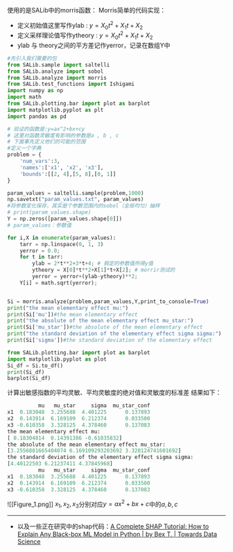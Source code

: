 使用的是SALib中的morris函数：
Morris简单的代码实现：

- 定义初始值这里写作ylab :  $y= X_0 t^2 + X_1 t + X_2$
- 定义采样理论值写作ytheory  :  $y=X_0 t^2 + X_1 t + X_2$
- ylab 与 theory之间的平方差记作yerror，记录在数组Y中

```python
#先引入我们需要的包
from SALib.sample import saltelli
from SALib.analyze import sobol
from SALib.analyze import morris
from SALib.test_functions import Ishigami
import numpy as np 
import math 
from SALib.plotting.bar import plot as barplot
import matplotlib.pyplot as plt
import pandas as pd

# 验证的函数是:y=ax^2+bx+cy 
# 这里对函数灵敏度有影响的参数是a , b , c
# 下面事先定义他们的可能的范围
#定义一个字典
problem = {
    'num_vars':3,
    'names':['x1', 'x2', 'x3'],
    'bounds':[[2, 4],[5, 8],[0, 1]]
}

param_values = saltelli.sample(problem,1000)
np.savetxt("param_values.txt", param_values)
#将参数变化保存，其实是个参数范围内的sobol（全局均匀）抽样
# print(param_values.shape)
Y = np.zeros([param_values.shape[0]])
# param_values：参数值

for i,X in enumerate(param_values):
    tarr = np.linspace(0, 1, 3)
    yerror = 0.0;
    for t in tarr:
        ylab = 2*t**2+3*t+4; # 假定的参数值所得y值
        ytheory = X[0]*t**2+X[1]*t+X[2]; # morrir测试的
        yerror = yerror+(ylab-ytheory)**2;
    Y[i] = math.sqrt(yerror);


Si = morris.analyze(problem,param_values,Y,print_to_console=True)
print("the mean elementary effect mu:")
print(Si['mu'])#the mean elementary effect
print("the absolute of the mean elementary effect mu_star:")
print(Si['mu_star'])#the absolute of the mean elementary effect
print("the standard deviation of the elementary effect sigma sigma:")
print(Si['sigma'])#the standard deviation of the elementary effect

from SALib.plotting.bar import plot as barplot
import matplotlib.pyplot as plot
Si_df = Si.to_df()
print(Si_df)
barplot(Si_df)
```
计算出敏感指数的平均灵敏、平均灵敏度的绝对值和灵敏度的标准差
结果如下：
```python
          mu   mu_star     sigma  mu_star_conf
x1  0.183048  3.255688  4.401225      0.137893
x2  0.143914  6.169109  6.212374      0.033500
x3 -0.610358  3.328125  4.378460      0.137083
the mean elementary effect mu:
[ 0.18304814  0.14391386 -0.61035832]
the absolute of the mean elementary effect mu_star:
[3.2556881665404074 6.169109293203692 3.328124741601692]
the standard deviation of the elementary effect sigma sigma:
[4.40122503 6.21237411 4.37845968]
          mu   mu_star     sigma  mu_star_conf
x1  0.183048  3.255688  4.401225      0.137893
x2  0.143914  6.169109  6.212374      0.033500
x3 -0.610358  3.328125  4.378460      0.137083
```
![[Figure_1.png]]
$x_1,x_2,x_3$分别对应$y = ax^2+bx+c$中的$a,b,c$


---

- 以及一些正在研究中的shap代码：[A Complete SHAP Tutorial: How to Explain Any Black-box ML Model in Python | by Bex T. | Towards Data Science](https://towardsdatascience.com/a-complete-shap-tutorial-how-to-explain-any-black-box-ml-model-in-python-7538d11fae94)